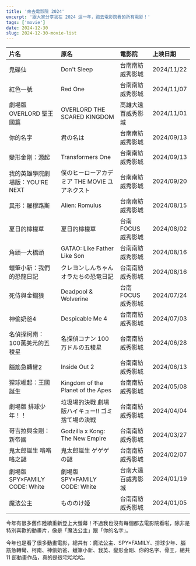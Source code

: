```yaml
---
title: '來去電影院 2024'
excerpt: '跟大家分享我在 2024 這一年，跑去電影院看的所有電影！'
tags: ['movie']
date: 2024-12-30
slug: 2024-12-30-movie-list
---
```


| 片名                            | 原名                                             | 電影院              | 上映日期   |
| :------------------------------ | :----------------------------------------------- | :------------------ | :--------- |
| 鬼碟仙                          | Don't Sleep                                      | 台南南紡威秀影城    | 2024/11/22 |
| 紅色一號                        | Red One                                          | 台南南紡威秀影城    | 2024/11/07 |
| 劇場版 OVERLORD 聖王國篇        | OVERLORD THE SCARED KINGDOM                      | 高雄大遠百威秀影城  | 2024/11/01 |
| 你的名字                        | 君の名は                                         | 台南南紡威秀影城    | 2024/09/13 |
| 變形金剛：源起                  | Transformers One                                 | 台南南紡威秀影城    | 2024/09/13 |
| 我的英雄學院劇場版：YOU'RE NEXT | 僕のヒーローアカデミア THE MOVIE ユアネクスト    | 台南南紡威秀影城    | 2024/09/20 |
| 異形：羅穆路斯                  | Alien: Romulus                                   | 台南南紡威秀影城    | 2024/08/15 |
| 夏日的檸檬草                    | 夏日的檸檬草                                     | 台南 FOCUS 威秀影城 | 2024/08/02 |
| 角頭—大橋頭                     | GATAO: Like Father Like Son                      | 台南南紡威秀影城    | 2024/08/16 |
| 蠟筆小新：我們的恐龍日記        | クレヨンしんちゃん オラたちの恐竜日記            | 台南南紡威秀影城    | 2024/08/16 |
| 死侍與金鋼狼                    | Deadpool & Wolverine                             | 台南 FOCUS 威秀影城 | 2024/07/24 |
| 神偷奶爸4                       | Despicable Me 4                                  | 台南南紡威秀影城    | 2024/07/03 |
| 名偵探柯南：100萬美元的五稜星   | 名探偵コナン 100万ドルの五稜星                   | 台南南紡威秀影城    | 2024/06/28 |
| 腦筋急轉彎2                     | Inside Out 2                                     | 台南南紡威秀影城    | 2024/06/13 |
| 猩球崛起：王國誕生              | Kingdom of the Planet of the Apes                | 台南南紡威秀影城    | 2024/05/08 |
| 劇場版 排球少年！！             | 垃圾場的決戰 劇場版ハイキュー!! ゴミ捨て場の決戦 | 台南南紡威秀影城    | 2024/04/04 |
| 哥吉拉與金剛：新帝國            | Godzilla x Kong: The New Empire                  | 台南南紡威秀影城    | 2024/03/27 |
| 鬼太郎誕生 咯咯咯之謎           | 鬼太郎誕生 ゲゲゲの謎                            | 台南南紡威秀影城    | 2024/02/07 |
| 劇場版 SPY×FAMILY CODE: White   | 劇場版 SPY×FAMILY CODE: White                    | 台南大遠百威秀影城  | 2024/01/19 |
| 魔法公主                        | もののけ姫                                       | 台南南紡威秀影城    | 2024/01/05 |

今年有很多舊作陸續重新登上大螢幕！不過我也沒有每個都去電影院看啦，除非是特別喜歡的動畫片，像是「魔法公主」跟「你的名字」。

今年也是看了很多動畫電影，總共有：魔法公主、SPY×FAMILY、排球少年、腦筋急轉彎、柯南、神偷奶爸、蠟筆小新、我英、變形金剛、你的名字、骨王，總共 11 部動畫作品，真的是很宅哈哈哈。
